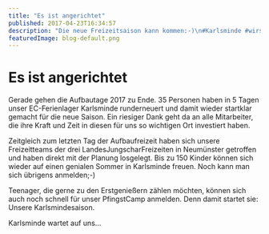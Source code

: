 ```yaml
---
title: "Es ist angerichtet"
published: 2017-04-23T16:34:57
description: "Die neue Freizeitsaison kann kommen:-)\n#Karlsminde #wirsindderNordbund #meinEC #geileZeit #PfingsCamp #LJF"
featuredImage: blog-default.png
---
```


# Es ist angerichtet

Gerade gehen die Aufbautage 2017 zu Ende. 35 Personen haben in 5 Tagen unser EC-Ferienlager Karlsminde runderneuert und damit wieder startklar gemacht für die neue Saison. Ein riesiger Dank geht da an alle Mitarbeiter, die ihre Kraft und Zeit in diesen für uns so wichtigen Ort investiert haben.

Zeitgleich zum letzten Tag der Aufbaufreizeit haben sich unsere Freizeitteams der drei LandesJungscharFreizeiten in Neumünster getroffen und haben direkt mit der Planung losgelegt. Bis zu 150 Kinder können sich wieder auf einen genialen Sommer in Karlsminde freuen. Noch kann man sich übrigens anmelden;-)

Teenager, die gerne zu den Erstgenießern zählen möchten, können sich auch noch schnell für unser PfingstCamp anmelden. Denn damit startet sie: Unsere Karlsmindesaison.

Karlsminde wartet auf uns&#8230;

<img loading="lazy" src="old/IMG_1667.jpg" alt> <img loading="lazy" src="old/IMG_1749.jpg" alt><img loading="lazy" src="old/IMG_1640-e1492957276668.jpg" alt> <img loading="lazy" src="old/IMG_1650-e1492957288156.jpg" alt> <img loading="lazy" src="old/IMG_1735.jpg" alt>